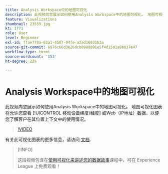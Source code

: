 ```yaml
---
title: Analysis Workspace中的地图可视化
description: 此视频向您展示如何使用Analysis Workspace中的地图可视化。 地图可视化图表允许您根据动态地图查看移动设备（纬度/经度）或Web（IP地址）数据，从而了解客户在其位置上下文中的使用情况。
feature: Visualizations
thumbnail: 23559.jpg
kt: 1771
role: User
level: Beginner
exl-id: ffae778a-63a1-4587-94fe-a2ad16931b3a
source-git-commit: 8976c66d3e26dcb0988891e5f4d15a1a8e037e47
workflow-type: tm+mt
source-wordcount: '153'
ht-degree: 22%

---
```


# Analysis Workspace中的地图可视化

此视频向您展示如何使用Analysis Workspace中的地图可视化。 地图可视化图表将允许您查看 [!UICONTROL 移动设备纬度/经度] 或Web（IP地址）数据，以便您了解客户在其位置上下文中的使用情况。

>[!VIDEO](https://video.tv.adobe.com/v/23559/?quality=12)

有关此可视化图表的更多信息，请访问 [文档](https://experienceleague.adobe.com/docs/analytics/analyze/analysis-workspace/visualizations/map-visualization.html?lang=zh-Hans).

>[!INFO]
>
> 这段视频包含在[使用可视化来讲述您的数据故事](https://experienceleague.adobe.com/?recommended=Analytics-U-1-2021.1.visualizations)课程中，可在 Experience League 上免费观看！
